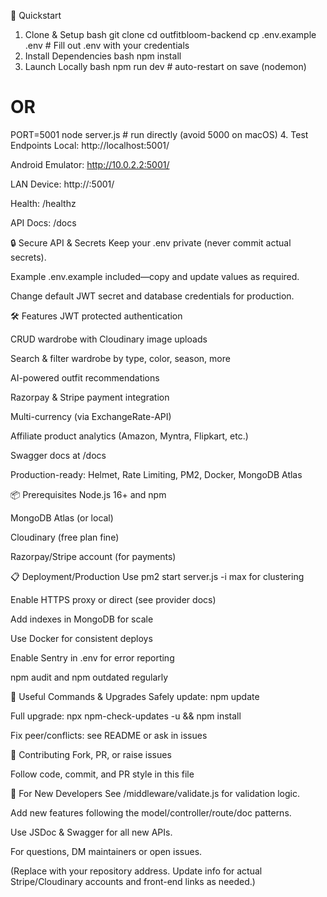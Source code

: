 🚀 Quickstart
1. Clone & Setup
bash
git clone <repo-url>
cd outfitbloom-backend
cp .env.example .env          # Fill out .env with your credentials
2. Install Dependencies
bash
npm install
3. Launch Locally
bash
npm run dev                   # auto-restart on save (nodemon)
# OR
PORT=5001 node server.js      # run directly (avoid 5000 on macOS)
4. Test Endpoints
Local: http://localhost:5001/

Android Emulator: http://10.0.2.2:5001/

LAN Device: http://<your-local-ip>:5001/

Health: /healthz

API Docs: /docs

🔒 Secure API & Secrets
Keep your .env private (never commit actual secrets).

Example .env.example included—copy and update values as required.

Change default JWT secret and database credentials for production.

🛠 Features
JWT protected authentication

CRUD wardrobe with Cloudinary image uploads

Search & filter wardrobe by type, color, season, more

AI-powered outfit recommendations

Razorpay & Stripe payment integration

Multi-currency (via ExchangeRate-API)

Affiliate product analytics (Amazon, Myntra, Flipkart, etc.)

Swagger docs at /docs

Production-ready: Helmet, Rate Limiting, PM2, Docker, MongoDB Atlas

📦 Prerequisites
Node.js 16+ and npm

MongoDB Atlas (or local)

Cloudinary (free plan fine)

Razorpay/Stripe account (for payments)

📋 Deployment/Production
Use pm2 start server.js -i max for clustering

Enable HTTPS proxy or direct (see provider docs)

Add indexes in MongoDB for scale

Use Docker for consistent deploys

Enable Sentry in .env for error reporting

npm audit and npm outdated regularly

🤖 Useful Commands & Upgrades
Safely update: npm update

Full upgrade: npx npm-check-updates -u && npm install

Fix peer/conflicts: see README or ask in issues

📝 Contributing
Fork, PR, or raise issues

Follow code, commit, and PR style in this file

👀 For New Developers
See /middleware/validate.js for validation logic.

Add new features following the model/controller/route/doc patterns.

Use JSDoc & Swagger for all new APIs.

For questions, DM maintainers or open issues.

(Replace <repo-url> with your repository address. Update info for actual Stripe/Cloudinary accounts and front-end links as needed.)


